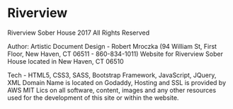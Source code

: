 # Riverview
Riverview Sober House
2017 All Rights Reserved

Author: Artistic Document Design - Robert Mroczka
(94 William St, First Floor, New Haven, CT 06511 - 860-834-1011)
Website for Riverview Sober House located in New Haven, CT 06510

Tech - HTML5, CSS3, SASS, Bootstrap Framework, JavaScript, JQuery, XML
Domain Name is located on Godaddy, Hosting and SSL is provided by AWS
MIT Lics on all software, content, images and any other resources used
for the development of this site or within the website.
